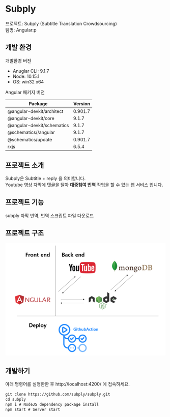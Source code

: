 # Subply

프로젝트: Subply (Subtitle Translation Crowdsourcing) </br>
팀명: Angular:p

## 개발 환경

개발환경 버전

- Anuglar CLI: 9.1.7
- Node: 10.15.1
- OS: win32 x64

Angular 패키지 버전

| Package                    | Version |
| -------------------------- | ------- |
| @angular-devkit/architect  | 0.901.7 |
| @angular-devkit/core       | 9.1.7   |
| @angular-devkit/schematics | 9.1.7   |
| @schematics//angular       | 9.1.7   |
| @schematics/update         | 0.901.7 |
| rxjs                       | 6.5.4   |

## 프로젝트 소개

Subply은 Subtitle + reply 을 의미합니다. </br>
Youtube 영상 자막에 댓글을 달아 **대중참여 번역** 작업을 할 수 있는 웹 서비스 입니다.

## 프로젝트 기능

subply 자막 번역, 번역 스크립트 파일 다운로드

## 프로젝트 구조

![img load fail](./architecture.png)

## 개발하기

아래 명령어를 실행한한 후 http://localhost:4200/ 에 접속하세요.

```
git clone https://github.com/subply/subply.git
cd subply
npm i # NodeJS dependency package install
npm start # Server start
```

<!--

## 기여하기

- [Angular CLI](#Angular-CLI)
# Angular CLI

This project was generated with [Angular CLI](https://github.com/angular/angular-cli) version 7.3.4.

## Development server

Run `ng serve` for a dev server. Navigate to `http://localhost:4200/`. The app will automatically reload if you change any of the source files.

## Code scaffolding

Run `ng generate component component-name` to generate a new component. You can also use `ng generate directive|pipe|service|class|guard|interface|enum|module`.

## Build

Run `ng build` to build the project. The build artifacts will be stored in the `dist/` directory. Use the `--prod` flag for a production build.

## Running unit tests

Run `ng test` to execute the unit tests via [Karma](https://karma-runner.github.io).

## Running end-to-end tests

Run `ng e2e` to execute the end-to-end tests via [Protractor](http://www.protractortest.org/).

## Further help

To get more help on the Angular CLI use `ng help` or go check out the [Angular CLI README](https://github.com/angular/angular-cli/blob/master/README.md). -->
